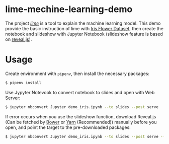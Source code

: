 # lime-mechine-learning-demo

The project [*lime*](https://github.com/marcotcr/lime) is a tool to explain the machine learning model. This demo provide the basic instruction of lime with [Iris Flower Dataset](https://en.wikipedia.org/wiki/Iris_flower_data_set), then create the notebook and slideshow with Jupyter Notebook (slideshow feature is based on [reveal.js](https://github.com/hakimel/reveal.js)).

# Usage

Create environment with `pipenv`, then install the necessary packages:

```bash
$ pipenv install
```

Use Jypyter Notevook to convert notebook to slides and open with Web Server:

```bash
$ jupyter nbconvert Jupyter demo_iris.ipynb --to slides --post serve
```

If error occurs when you use the slideshow function, download Reveal.js (Can be fetched by [Bower](https://bower.io) or [Yarn](https://yarnpkg.com/zh-Hans/) (Recommended)) manually before you open, and point the target to the pre-downloaded packages:

```bash
$ jupyter nbconvert Jupyter demo_iris.ipynb --to slides --post serve --reveal-prefix ./bower_components/reveal.js/
```
